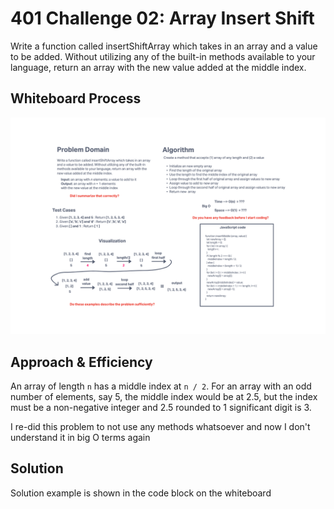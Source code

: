# 401 Challenge 02: Array Insert Shift

Write a function called insertShiftArray which takes in an array and a value to be added. Without utilizing any of the built-in methods available to your language, return an array with the new value added at the middle index.

## Whiteboard Process

![Revised Whiteboard, no Javascript methods used](revised_insert_shift_whiteboard.png)

<!-- ![Whiteboard](array_insert_shift_whiteboard.png) -->

## Approach & Efficiency

An array of length `n` has a middle index at `n / 2`. For an array with an odd number of elements, say 5, the middle index would be at 2.5, but the index must be a non-negative integer and 2.5 rounded to 1 significant digit is 3.

I re-did this problem to not use any methods whatsoever and now I don't understand it in big O terms again

## Solution

Solution example is shown in the code block on the whiteboard

